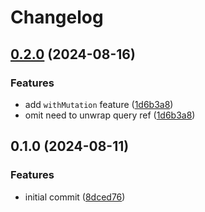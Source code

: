 # Changelog

## [0.2.0](https://github.com/k3nsei/ngx-signal-store-query/compare/v0.1.0...v0.2.0) (2024-08-16)


### Features

* add `withMutation` feature ([1d6b3a8](https://github.com/k3nsei/ngx-signal-store-query/commit/1d6b3a889b2b139d61e9393786c6230577980b35))
* omit need to unwrap query ref ([1d6b3a8](https://github.com/k3nsei/ngx-signal-store-query/commit/1d6b3a889b2b139d61e9393786c6230577980b35))

## 0.1.0 (2024-08-11)


### Features

* initial commit ([8dced76](https://github.com/k3nsei/ngx-signal-store-query/commit/8dced765f84ab79978541b3e46988e98b4199683))
